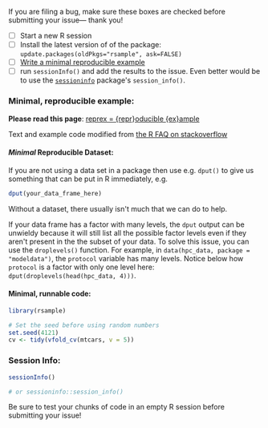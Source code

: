 If you are filing a bug, make sure these boxes are checked before submitting your issue— thank you!

- [ ] Start a new R session
- [ ] Install the latest version of of the package: `update.packages(oldPkgs="rsample", ask=FALSE)`
- [ ] [Write a minimal reproducible example](https://stackoverflow.com/a/5963610)
- [ ] run `sessionInfo()` and add the results to the issue. Even better would be to use the [`sessioninfo`](https://github.com/r-lib/sessioninfo) package's `session_info()`.  

### Minimal, reproducible example:

__Please read this page__: [reprex = {repr}oducible {ex}ample](https://github.com/jennybc/reprex#what-is-a-reprex) 

Text and example code modified from [the R FAQ on stackoverflow](https://stackoverflow.com/a/5963610)

#### _Minimal_ Reproducible Dataset:

If you are not using a data set in a package then use e.g. `dput()` to give us something that can be put in R immediately, e.g. 

```r
dput(your_data_frame_here)
```

Without a dataset, there usually isn't much that we can do to help. 

If your data frame has a factor with many levels, the `dput` output can be unwieldy because it will still list all the possible factor levels even if they aren't present in the the subset of your data. To solve this issue, you can use the `droplevels()` function. For example, in `data(hpc_data, package = "modeldata")`, the `protocol` variable has many levels. Notice below how `protocol` is a factor with only one level here: `dput(droplevels(head(hpc_data, 4)))`.

#### Minimal, runnable code:

```r
library(rsample)

# Set the seed before using random numbers
set.seed(4121)
cv <- tidy(vfold_cv(mtcars, v = 5)) 
```

### Session Info:

```r
sessionInfo()

# or sessioninfo::session_info()

```

Be sure to test your chunks of code in an empty R session before submitting your issue!
